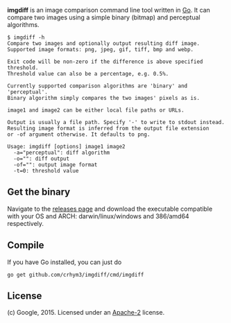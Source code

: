 **imgdiff** is an image comparison command line tool written in [Go](http://golang.org).
It can compare two images using a simple binary (bitmap) and perceptual algorithms.

```
$ imgdiff -h
Compare two images and optionally output resulting diff image.
Supported image formats: png, jpeg, gif, tiff, bmp and webp.

Exit code will be non-zero if the difference is above specified threshold.
Threshold value can also be a percentage, e.g. 0.5%.

Currently supported comparison algorithms are 'binary' and 'perceptual'.
Binary algorithm simply compares the two images' pixels as is.

image1 and image2 can be either local file paths or URLs.

Output is usually a file path. Specify '-' to write to stdout instead.
Resulting image format is inferred from the output file extension
or -of argument otherwise. It defaults to png.

Usage: imgdiff [options] image1 image2
  -a="perceptual": diff algorithm
  -o="": diff output
  -of="": output image format
  -t=0: threshold value
```


## Get the binary

Navigate to the [releases page](releases/latest) and download the executable
compatible with your OS and ARCH: darwin/linux/windows and 386/amd64 respectively.


## Compile

If you have Go installed, you can just do

```
go get github.com/crhym3/imgdiff/cmd/imgdiff
```


## License

(c) Google, 2015. Licensed under an [Apache-2](LICENSE) license.
